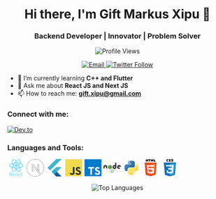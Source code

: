<h1 align="center">Hi there, I'm Gift Markus Xipu 👋</h1>
<h3 align="center">Backend Developer | Innovator | Problem Solver</h3>

<p align="center">
  <img src="https://komarev.com/ghpvc/?username=gift-xipu&label=Profile%20views&color=0e75b6&style=flat" alt="Profile Views" />
</p>

<p align="center">
  <a href="mailto:gift.xipu@gmail.com">
    <img src="https://img.shields.io/badge/Email-gift.xipu%40gmail.com-%23D14836?style=flat&logo=gmail" alt="Email">
  </a>
  <a href="https://twitter.com/">
    <img src="https://img.shields.io/twitter/follow/gift_xipu?style=social" alt="Twitter Follow">
  </a>
</p>

- 🌱 I’m currently learning **C++ and Flutter**
- 💬 Ask me about **React JS and Next JS**
- 📫 How to reach me: **gift.xipu@gmail.com**

<h3 align="left">Connect with me:</h3>
<p align="left">
  <a href="https://dev.to/giftxipu">
    <img src="https://img.shields.io/badge/Dev.to-giftxipu-%230A0A0A?style=flat&logo=dev.to" alt="Dev.to">
  </a>
</p>

<h3 align="left">Languages and Tools:</h3>
<p align="left">
  <img src="https://raw.githubusercontent.com/devicons/devicon/master/icons/react/react-original-wordmark.svg" alt="React" width="40" height="40"/>
  <img src="https://raw.githubusercontent.com/devicons/devicon/master/icons/nextjs/nextjs-line.svg" alt="Next.js" width="40" height="40"/>
  <img src="https://raw.githubusercontent.com/devicons/devicon/master/icons/flutter/flutter-original.svg" alt="Flutter" width="40" height="40"/>
  <img src="https://raw.githubusercontent.com/devicons/devicon/master/icons/javascript/javascript-original.svg" alt="JavaScript" width="40" height="40"/>
  <img src="https://raw.githubusercontent.com/devicons/devicon/master/icons/typescript/typescript-original.svg" alt="TypeScript" width="40" height="40"/>
  <img src="https://raw.githubusercontent.com/devicons/devicon/master/icons/nodejs/nodejs-original-wordmark.svg" alt="Node.js" width="40" height="40"/>
  <img src="https://raw.githubusercontent.com/devicons/devicon/master/icons/python/python-original.svg" alt="Python" width="40" height="40"/>
  <img src="https://raw.githubusercontent.com/devicons/devicon/master/icons/html5/html5-original-wordmark.svg" alt="HTML5" width="40" height="40"/>
  <img src="https://raw.githubusercontent.com/devicons/devicon/master/icons/css3/css3-original-wordmark.svg" alt="CSS3" width="40" height="40"/>
</p>

<p align="center">
  <img src="https://github-readme-stats.vercel.app/api/top-langs/?username=gift-xipu&layout=compact&theme=radical" alt="Top Languages">
</p>
